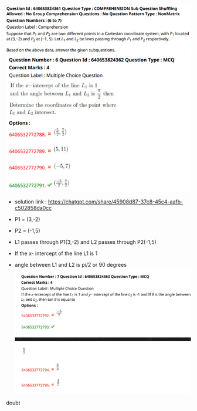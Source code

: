 ![alt text](image-6.png)
![alt text](image-7.png)

- solution link : https://chatgpt.com/share/45908d87-37c8-45c4-aafb-c502858da0cc

- P1 = (3,-2)
- P2 = (-1,5)
- L1 passes through P1(3,-2) and L2 passes through P2(-1,5)
- If the x- intercept of the line L1 is 1
- angle between L1 and L2 is pi/2 or 90 degrees
![alt text](image-10.png)


doubt
